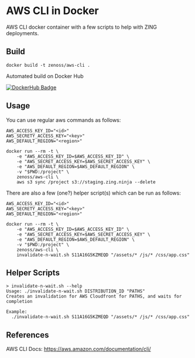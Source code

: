 # AWS CLI in Docker
AWS CLI docker container with a few scripts to help with ZING deployments.

## Build
```
docker build -t zenoss/aws-cli .
```

Automated build on Docker Hub

[![DockerHub Badge](http://dockeri.co/image/zenoss/aws-cli)](https://hub.docker.com/r/zenoss/aws-cli/)

## Usage

You can use regular aws commands as follows:

```
AWS_ACCESS_KEY_ID="<id>"
AWS_SECRETY_ACCESS_KEY="<key>"
AWS_DEFAULT_REGION="<region>"

docker run --rm -t \
    -e "AWS_ACCESS_KEY_ID=$AWS_ACCESS_KEY_ID" \
    -e "AWS_SECRET_ACCESS_KEY=$AWS_SECRET_ACCESS_KEY" \
    -e "AWS_DEFAULT_REGION=$AWS_DEFAULT_REGION" \
    -v "$PWD:/project" \
    zenoss/aws-cli \
    aws s3 sync /project s3://staging.zing.ninja --delete
```

There are also a few (one?) helper script(s) which can be run as follows:

```
AWS_ACCESS_KEY_ID="<id>"
AWS_SECRETY_ACCESS_KEY="<key>"
AWS_DEFAULT_REGION="<region>"

docker run --rm -t \
    -e "AWS_ACCESS_KEY_ID=$AWS_ACCESS_KEY_ID" \
    -e "AWS_SECRET_ACCESS_KEY=$AWS_SECRET_ACCESS_KEY" \
    -e "AWS_DEFAULT_REGION=$AWS_DEFAULT_REGION" \
    -v "$PWD:/project" \
    zenoss/aws-cli \
	invalidate-n-wait.sh S11A16G5KZMEQD "/assets/* /js/* /css/app.css"
```

## Helper Scripts

```
> invalidate-n-wait.sh --help
Usage: ./invalidate-n-wait.sh DISTRIBUTION_ID "PATHS"
Creates an invalidation for AWS Cloudfront for PATHS, and waits for completion

Example:
  ./invalidate-n-wait.sh S11A16G5KZMEQD "/assets/* /js/* /css/app.css"
```

## References
AWS CLI Docs: https://aws.amazon.com/documentation/cli/
